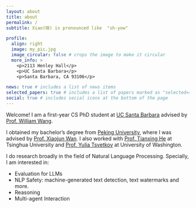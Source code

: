 ```yaml
---
layout: about
title: about
permalink: /
subtitle: Xiao(晓) is pronounced like  "sh-yow"

profile:
  align: right
  image: my_pic.jpg
  image_circular: false # crops the image to make it circular
  more_info: >
    <p>2113 Henley Hall</p>
    <p>UC Santa Barbara</p>
    <p>Santa Barbara, CA 93106</p>

news: true # includes a list of news items
selected_papers: true # includes a list of papers marked as "selected={true}"
social: true # includes social icons at the bottom of the page
---
```

Welcome! I am a first-year CS PhD student at [UC Santa Barbara](https://www.ucsb.edu/) advised by [Prof. William Wang](https://sites.cs.ucsb.edu/~william/).



I obtained my bachelor’s degree from [Peking University](https://english.pku.edu.cn/), where I was advised by [Prof. Xiaojun Wan](https://wanxiaojun.github.io/). I also worked with [Prof. Tianxing He](https://cloudygoose.github.io/) at Tsinghua University and [Prof. Yulia Tsvetkov](https://homes.cs.washington.edu/~yuliats/) at University of Washington.

I do research broadly in the field of Natural Language Processing. Specially, I am interested in:
- Evaluation for LLMs
- NLP Safety: machine-generated text detection, text watermarks and more.
- Reasoning
- Multi-agent Interaction